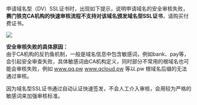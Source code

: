 申请域名型（DV）SSL证书时，出现如下提示，说明申请域名的安全审核失败，**赛门铁克CA机构的快速审核流程不支持对该域名颁发域名型SSL证书**，请购买付费证书。

![](http://imgcache.tce.fsphere.cn/static/mc.qcloudimg.com/static/img/25451d24cf3c717454830a44925642ec/1.png)

__安全审核失败的具体原因：__<br/>
由于CA机构的反钓鱼机制，一般是域名信息中包含敏感词，例如bank、pay等，会引起安全审查失败，具体敏感词由CA机构定义，同时部分不常用的根域名也可能会审核失败，例如 www.qq.pw www.qcloud.pw 等以.pw 根域名后缀的无法通过审核。

因为域名型SSL证书通过自动认证快速签发，不会人工介入审核，会用较为严格的敏感词来加强审核标准。
